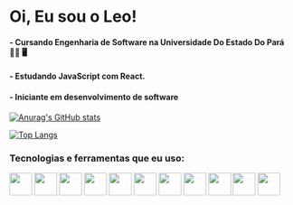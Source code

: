 <h1>Oi, Eu sou o Leo!</h1>
<h4>- Cursando Engenharia de Software na Universidade Do Estado Do Pará  👨‍🎓 🖥️</h4>
<h4>- Estudando JavaScript com React.</h4> 
<h4>- Iniciante em desenvolvimento de software</h4>


[![Anurag's GitHub stats](https://github-readme-stats.vercel.app/api?username=LeoCardoso910&show_icons=true&theme=tokyonight&hide=contribs,prs&)](https://github.com/LeoCardoso910/github-readme-stats)

[![Top Langs](https://github-readme-stats.vercel.app/api/top-langs/?username=anuraghazra&layout=compact&theme=tokyonight)](https://github.com/anuraghazra/github-readme-stats)

<h3>Tecnologias e ferramentas que eu uso:</h3>

<div>
  <img align="center" height="40" width="40" src="https://cdn.jsdelivr.net/gh/devicons/devicon/icons/javascript/javascript-original.svg" />  
  
  <img align="center" height="40" width="40" src="https://cdn.jsdelivr.net/gh/devicons/devicon/icons/react/react-original-wordmark.svg" />
  
  <img align="center" height="40" width="40" src="https://cdn.jsdelivr.net/gh/devicons/devicon/icons/java/java-original-wordmark.svg" />
  
  <img align="center" height="40" width="40" src="https://cdn.jsdelivr.net/gh/devicons/devicon/icons/html5/html5-original.svg" />
  
  <img align="center" height="40" width="40" src="https://cdn.jsdelivr.net/gh/devicons/devicon/icons/css3/css3-original.svg" />
  
  <img align="center" height="40" width="40" src="https://cdn.jsdelivr.net/gh/devicons/devicon/icons/arduino/arduino-original-wordmark.svg" />
  
  <img align="center" height="40" width="40" src="https://cdn.jsdelivr.net/gh/devicons/devicon/icons/android/android-original.svg" />
  
  <img align="center" height="40" width="40" src="https://cdn.jsdelivr.net/gh/devicons/devicon/icons/c/c-original.svg" />
  
  <img align="center" height="40" width="40" src="https://cdn.jsdelivr.net/gh/devicons/devicon/icons/git/git-original.svg" />
  
  <img align="center" height="40" width="40"  src="https://cdn.jsdelivr.net/gh/devicons/devicon/icons/linux/linux-original.svg" />
  
  <img align="center" height="40" width="40" src="https://cdn.jsdelivr.net/gh/devicons/devicon/icons/vscode/vscode-original.svg" />
          
</div>
